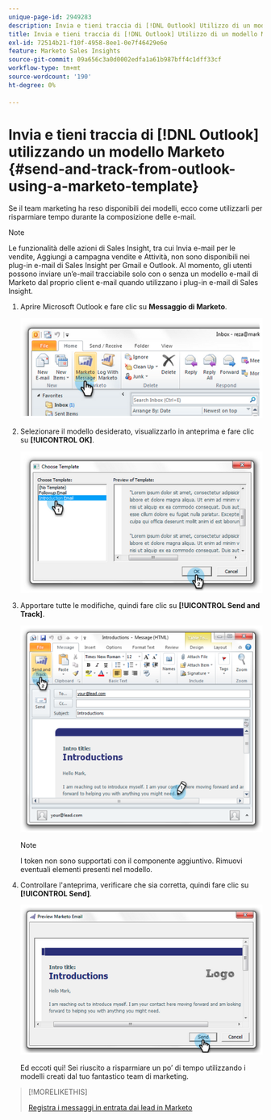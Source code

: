 ```yaml
---
unique-page-id: 2949283
description: Invia e tieni traccia di [!DNL Outlook] Utilizzo di un modello Marketo - Documenti Marketo - Documentazione del prodotto
title: Invia e tieni traccia di [!DNL Outlook] Utilizzo di un modello Marketo
exl-id: 72514b21-f10f-4958-8ee1-0e7f46429e6e
feature: Marketo Sales Insights
source-git-commit: 09a656c3a0d0002edfa1a61b987bff4c1dff33cf
workflow-type: tm+mt
source-wordcount: '190'
ht-degree: 0%

---
```


# Invia e tieni traccia di [!DNL Outlook] utilizzando un modello Marketo {#send-and-track-from-outlook-using-a-marketo-template}

Se il team marketing ha reso disponibili dei modelli, ecco come utilizzarli per risparmiare tempo durante la composizione delle e-mail.

>[!NOTE]
>
>Le funzionalità delle azioni di Sales Insight, tra cui Invia e-mail per le vendite, Aggiungi a campagna vendite e Attività, non sono disponibili nei plug-in e-mail di Sales Insight per Gmail e Outlook. Al momento, gli utenti possono inviare un’e-mail tracciabile solo con o senza un modello e-mail di Marketo dal proprio client e-mail quando utilizzano i plug-in e-mail di Sales Insight.

1. Aprire Microsoft Outlook e fare clic su **Messaggio di Marketo**.

   ![](assets/image2014-9-23-17-3a8-3a33.png)

1. Selezionare il modello desiderato, visualizzarlo in anteprima e fare clic su **[!UICONTROL OK]**.

   ![](assets/image2014-9-23-17-3a8-3a45.png)

1. Apportare tutte le modifiche, quindi fare clic su **[!UICONTROL Send and Track]**.

   ![](assets/image2014-9-23-17-3a8-3a58.png)

   >[!NOTE]
   >
   >I token non sono supportati con il componente aggiuntivo. Rimuovi eventuali elementi presenti nel modello.

1. Controllare l&#39;anteprima, verificare che sia corretta, quindi fare clic su **[!UICONTROL Send]**.

   ![](assets/image2014-9-23-17-3a9-3a11.png)

   Ed eccoti qui! Sei riuscito a risparmiare un po’ di tempo utilizzando i modelli creati dal tuo fantastico team di marketing.

>[!MORELIKETHIS]
>
>[Registra i messaggi in entrata dai lead in Marketo](/help/marketo/product-docs/marketo-sales-insight/using-msi/log-inbound-mail-from-your-leads-in-marketo.md)
